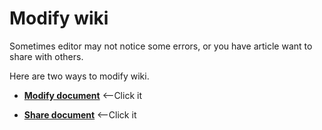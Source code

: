 # Modify wiki

Sometimes editor may not notice some errors, or you have article want to share with others.

Here are two ways to modify wiki.

- [**Modify document**](./change_doc.md) <--Click it

- [**Share document**](./add_doc.md)   <--Click it